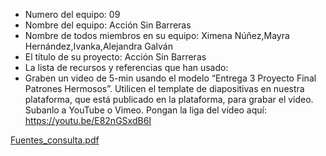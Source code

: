 - Numero del equipo: 09
- Nombre del equipo: Acción Sin Barreras
- Nombre de todos miembros en su equipo: Ximena Núñez,Mayra Hernández,Ivanka,Alejandra Galván
- El título de su proyecto: Acción Sin Barreras
- La lista de recursos y referencias que han usado:
- Graben un video de 5-min usando el modelo “Entrega 3 Proyecto Final Patrones Hermosos”. Utilicen el template de diapositivas en nuestra plataforma, que está publicado en la plataforma, para grabar el video. Subanlo a YouTube o Vimeo. Pongan la liga del vídeo aquí: https://youtu.be/E82nGSxdB6I

[Fuentes_consulta.pdf](https://github.com/PatronesHermosos/proyecto-final-2da-intro/files/6761642/Fuentes_consulta.pdf)
